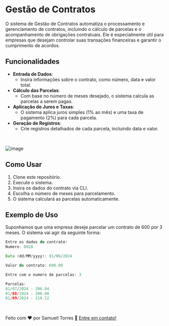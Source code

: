# Gestão de Contratos

O sistema de Gestão de Contratos automatiza o processamento e gerenciamento de contratos, incluindo o cálculo de parcelas e o acompanhamento de obrigações contratuais. Ele é especialmente útil para empresas que desejam controlar suas transações financeiras e garantir o cumprimento de acordos.


## Funcionalidades

- **Entrada de Dados**:
  - Insira informações sobre o contrato, como número, data e valor total.
- **Cálculo das Parcelas**:
  - Com base no número de meses desejado, o sistema calcula as parcelas a serem pagas.
- **Aplicação de Juros e Taxas**:
  - O sistema aplica juros simples (1% ao mês) e uma taxa de pagamento (2%) para cada parcela.
- **Geração de Registros**:
  - Crie registros detalhados de cada parcela, incluindo data e valor.

<br>

![image](https://github.com/samuelltorres/installmentContract/assets/109763669/37ee8ded-0de2-40a9-835d-057aba1a09a3)

## Como Usar

1. Clone este repositório.
2. Execute o sistema.
3. Insira os dados do contrato via CLI.
4. Escolha o número de meses para parcelamento.
5. O sistema calculará as parcelas automaticamente.

## Exemplo de Uso

Suponhamos que uma empresa deseje parcelar um contrato de 600 por 3 meses. O sistema vai agir da seguinte forma:

```java
Entre os dados do contrato:
Numero: 8028

Data (dd/MM/yyyy): 01/06/2024

Valor do contrato: 600.00

Entre com o numero de parcelas: 3

Parcelas:
01/07/2024 - 206.04
01/08/2024 - 208.08
01/09/2024 - 210.12
```

<br>

Feito com ♥ por Samuell Torres :wave:   [Entre em contato!](https://www.linkedin.com/in/samuelltorres/)
